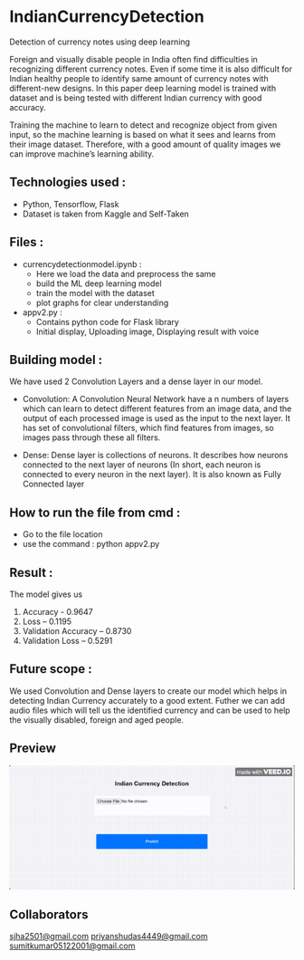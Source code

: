 # IndianCurrencyDetection
Detection of currency notes using deep learning


Foreign and visually disable people in India often find difficulties in recognizing different currency notes. Even if some time it is also difficult for Indian healthy people to identify same amount of currency notes with different-new designs. In this paper deep learning model is trained with dataset and is being tested with different Indian currency with good accuracy.

Training the machine to learn to detect and recognize object from given input, so the machine learning is based on what it sees and learns from their image dataset. Therefore, with a good amount of quality images we can improve machine’s learning ability.

## Technologies used :
- Python, Tensorflow, Flask
- Dataset is taken from Kaggle and Self-Taken

## Files :
- currencydetectionmodel.ipynb :
  - Here we load the data and preprocess the same
  - build the ML deep learning model
  - train the model with the dataset
  - plot graphs for clear understanding
- appv2.py : 
  - Contains python code for Flask library
  - Initial display, Uploading image, Displaying result with voice

## Building model :
We have used 2 Convolution Layers and a dense layer in our model.
-	Convolution: A Convolution Neural Network have a n numbers of layers which can learn to detect different features from an image data, and the output of each processed image is used as the input to the next layer. It has set of convolutional filters, which find features from images, so images pass through these all filters.

-	Dense: Dense layer is collections of neurons. It describes how neurons connected to the next layer of neurons (In short, each neuron is connected to every neuron in the next layer). It is also known as Fully Connected layer


## How to run the file from cmd :
- Go to the file location
- use the command : python appv2.py

## Result :

The model gives us 
1.	Accuracy - 0.9647
2.	Loss – 0.1195
3.	Validation Accuracy – 0.8730
4.	Validation Loss – 0.5291

## Future scope :

We used Convolution and Dense layers to create our model which helps in detecting Indian Currency accurately to a good extent.
Futher we can add audio files which will tell us the identified currency and can be used to help the visually disabled, foreign and aged people.
## Preview 
![](https://github.com/Abhinav7903/Indian-Currency-/blob/main/currency.gif)
## Collaborators
sjha2501@gmail.com
priyanshudas4449@gmail.com
sumitkumar05122001@gmail.com
